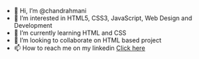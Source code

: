 - 👋 Hi, I’m @chandrahmani
- 👀 I’m interested in HTML5, CSS3, JavaScript, Web Design and Development
- 🌱 I’m currently learning HTML and CSS
- 💞️ I’m looking to collaborate on HTML based project
- 📫 How to reach me on my linkedin [Click here](https://www.linkedin.com/in/chandrahmani/) 

<!---
chandrahmani/chandrahmani is a ✨ special ✨ repository because its `README.md` (this file) appears on your GitHub profile.
You can click the Preview link to take a look at your changes.
--->
